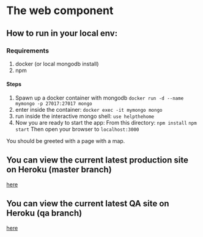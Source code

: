 # The web component

## How to run in your local env:

### Requirements
1. docker (or local mongodb install)
2. npm

#### Steps

1. Spawn up a docker container with mongodb
`docker run -d --name mymongo -p 27017:27017 mongo`
2. enter inside the container:
`docker exec -it mymongo mongo`
3. run inside the interactive mongo shell:
`use helpthehome`
4. Now you are ready to start the app:
From this directory:
`npm install`
`npm start`
Then open your browser to `localhost:3000`

You should be greeted with a page with a map.

## You can view the current latest production site on Heroku (master branch)

[here]()

## You can view the current latest QA site on Heroku (qa branch)

[here]()
